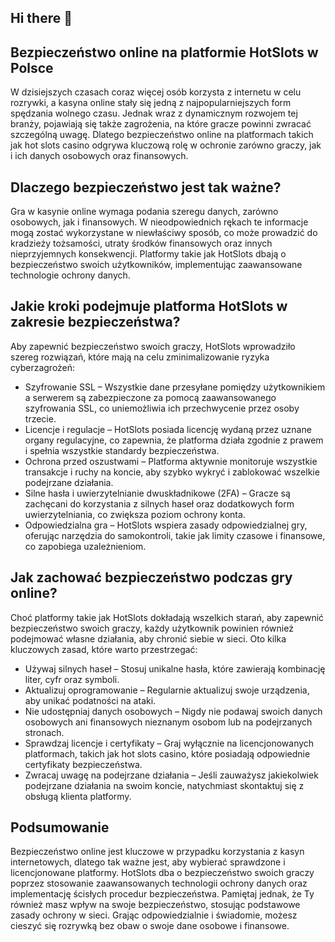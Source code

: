 ## Hi there 👋
## Bezpieczeństwo online na platformie HotSlots w Polsce
W dzisiejszych czasach coraz więcej osób korzysta z internetu w celu rozrywki, a kasyna online stały się jedną z najpopularniejszych form spędzania wolnego czasu. Jednak wraz z dynamicznym rozwojem tej branży, pojawiają się także zagrożenia, na które gracze powinni zwracać szczególną uwagę. Dlatego bezpieczeństwo online na platformach takich jak hot slots casino odgrywa kluczową rolę w ochronie zarówno graczy, jak i ich danych osobowych oraz finansowych.

## Dlaczego bezpieczeństwo jest tak ważne?
Gra w kasynie online wymaga podania szeregu danych, zarówno osobowych, jak i finansowych. W nieodpowiednich rękach te informacje mogą zostać wykorzystane w niewłaściwy sposób, co może prowadzić do kradzieży tożsamości, utraty środków finansowych oraz innych nieprzyjemnych konsekwencji. Platformy takie jak HotSlots dbają o bezpieczeństwo swoich użytkowników, implementując zaawansowane technologie ochrony danych.

## Jakie kroki podejmuje platforma HotSlots w zakresie bezpieczeństwa?
Aby zapewnić bezpieczeństwo swoich graczy, HotSlots wprowadziło szereg rozwiązań, które mają na celu zminimalizowanie ryzyka cyberzagrożeń:

- Szyfrowanie SSL – Wszystkie dane przesyłane pomiędzy użytkownikiem a serwerem są zabezpieczone za pomocą zaawansowanego szyfrowania SSL, co uniemożliwia ich przechwycenie przez osoby trzecie.
- Licencje i regulacje – HotSlots posiada licencję wydaną przez uznane organy regulacyjne, co zapewnia, że platforma działa zgodnie z prawem i spełnia wszystkie standardy bezpieczeństwa.
- Ochrona przed oszustwami – Platforma aktywnie monitoruje wszystkie transakcje i ruchy na koncie, aby szybko wykryć i zablokować wszelkie podejrzane działania.
- Silne hasła i uwierzytelnianie dwuskładnikowe (2FA) – Gracze są zachęcani do korzystania z silnych haseł oraz dodatkowych form uwierzytelniania, co zwiększa poziom ochrony konta.
- Odpowiedzialna gra – HotSlots wspiera zasady odpowiedzialnej gry, oferując narzędzia do samokontroli, takie jak limity czasowe i finansowe, co zapobiega uzależnieniom.
## Jak zachować bezpieczeństwo podczas gry online?
Choć platformy takie jak HotSlots dokładają wszelkich starań, aby zapewnić bezpieczeństwo swoich graczy, każdy użytkownik powinien również podejmować własne działania, aby chronić siebie w sieci. Oto kilka kluczowych zasad, które warto przestrzegać:

- Używaj silnych haseł – Stosuj unikalne hasła, które zawierają kombinację liter, cyfr oraz symboli.
- Aktualizuj oprogramowanie – Regularnie aktualizuj swoje urządzenia, aby unikać podatności na ataki.
- Nie udostępniaj danych osobowych – Nigdy nie podawaj swoich danych osobowych ani finansowych nieznanym osobom lub na podejrzanych stronach.
- Sprawdzaj licencje i certyfikaty – Graj wyłącznie na licencjonowanych platformach, takich jak hot slots casino, które posiadają odpowiednie certyfikaty bezpieczeństwa.
- Zwracaj uwagę na podejrzane działania – Jeśli zauważysz jakiekolwiek podejrzane działania na swoim koncie, natychmiast skontaktuj się z obsługą klienta platformy.
## Podsumowanie
Bezpieczeństwo online jest kluczowe w przypadku korzystania z kasyn internetowych, dlatego tak ważne jest, aby wybierać sprawdzone i licencjonowane platformy. HotSlots dba o bezpieczeństwo swoich graczy poprzez stosowanie zaawansowanych technologii ochrony danych oraz implementację ścisłych procedur bezpieczeństwa. Pamiętaj jednak, że Ty również masz wpływ na swoje bezpieczeństwo, stosując podstawowe zasady ochrony w sieci. Grając odpowiedzialnie i świadomie, możesz cieszyć się rozrywką bez obaw o swoje dane osobowe i finansowe.


